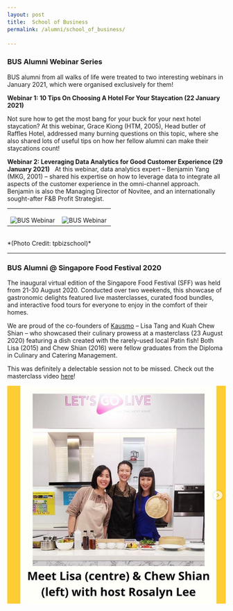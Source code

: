 ```yaml
---
layout: post
title:  School of Business
permalink: /alumni/school_of_business/

---
```

### BUS Alumni Webinar Series ###
BUS alumni from all walks of life were treated to two interesting webinars in January 2021, which were organised exclusively for them! 

**Webinar 1: 10 Tips On Choosing A Hotel For Your Staycation (22 January 2021)**

Not sure how to get the most bang for your buck for your next hotel staycation? At this webinar, Grace Kiong (HTM, 2005), Head butler of Raffles Hotel, addressed many burning questions on this topic, where she also shared lots of useful tips on how her fellow alumni can make their staycations count! 

**Webinar 2: Leveraging Data Analytics for Good Customer Experience (29 January 2021)**
 
At this webinar, data analytics expert – Benjamin Yang (MKG, 2001) – shared his expertise on how to leverage data to integrate all aspects of the customer experience in the omni-channel approach. Benjamin is also the Managing Director of Novitee, and an internationally sought-after F&B Profit Strategist.

<div>
    <table>
        <tr>
            <td style="width:49%"><br>
                    <image src="{{site.baseurl}}/images/BeConnected_buzz_BUS1" style="display:block;margin-left:auto;margin-right:auto;" alt="BUS Webinar">
                    </image>
            </td>
            <td style="width:49%"><br>
                    <image src="{{site.baseurl}}/images/BeConnected_buzz_BUS1" style="display:block;margin-left:auto;margin-right:auto;" alt="BUS Webinar">
                    </image>
            </td>
         </tr>
    </table>
</div>
<br>*(Photo Credit: tpbizschool)*

---
### BUS Alumni @ Singapore Food Festival 2020 ###
The inaugural virtual edition of the Singapore Food Festival (SFF) was held from 21-30 August 2020. Conducted over two weekends, this showcase of gastronomic delights featured live masterclasses, curated food bundles, and interactive food tours for everyone to enjoy in the comfort of their homes.

We are proud of the co-founders of [Kausmo](https://www.instagram.com/kausmosg/?hl=en) – Lisa Tang and Kuah Chew Shian – who showcased their culinary prowess at a masterclass (23 August 2020) featuring a dish created with the rarely-used local Patin fish! Both Lisa (2015) and Chew Shian (2016) were fellow graduates from the Diploma in Culinary and Catering Management. 

This was definitely a delectable session not to be missed. Check out the masterclass video [here](https://www.youtube.com/watch?app=desktop&v=6Tyn4Wp7bG8)! 

![Singapore Food Fest](/images/BeConnected_buzz_BUS3.png)
